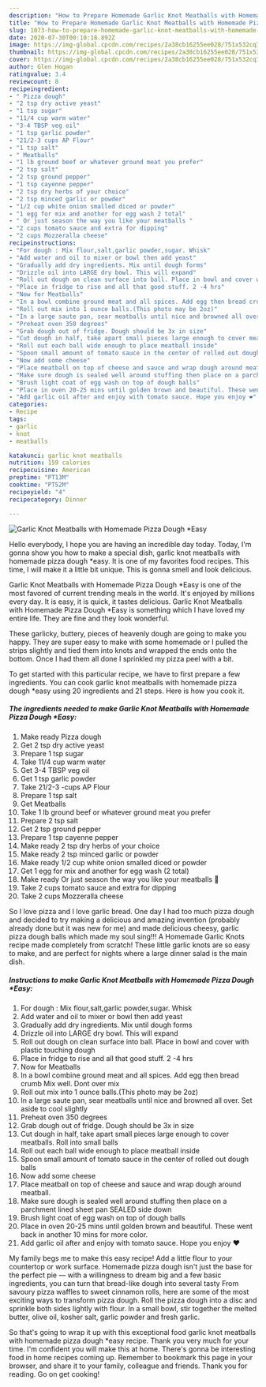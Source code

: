 ```yaml
---
description: "How to Prepare Homemade Garlic Knot Meatballs with Homemade Pizza Dough *Easy"
title: "How to Prepare Homemade Garlic Knot Meatballs with Homemade Pizza Dough *Easy"
slug: 1073-how-to-prepare-homemade-garlic-knot-meatballs-with-homemade-pizza-dough-easy
date: 2020-07-30T00:10:18.892Z
image: https://img-global.cpcdn.com/recipes/2a38cb16255ee028/751x532cq70/garlic-knot-meatballs-with-homemade-pizza-dough-easy-recipe-main-photo.jpg
thumbnail: https://img-global.cpcdn.com/recipes/2a38cb16255ee028/751x532cq70/garlic-knot-meatballs-with-homemade-pizza-dough-easy-recipe-main-photo.jpg
cover: https://img-global.cpcdn.com/recipes/2a38cb16255ee028/751x532cq70/garlic-knot-meatballs-with-homemade-pizza-dough-easy-recipe-main-photo.jpg
author: Glen Hogan
ratingvalue: 3.4
reviewcount: 8
recipeingredient:
- " Pizza dough"
- "2 tsp dry active yeast"
- "1 tsp sugar"
- "11/4 cup warm water"
- "3-4 TBSP veg oil"
- "1 tsp garlic powder"
- "21/2-3 cups AP Flour"
- "1 tsp salt"
- " Meatballs"
- "1 lb ground beef or whatever ground meat you prefer"
- "2 tsp salt"
- "2 tsp ground pepper"
- "1 tsp cayenne pepper"
- "2 tsp dry herbs of your choice"
- "2 tsp minced garlic or powder"
- "1/2 cup white onion smalled diced or powder"
- "1 egg for mix and another for egg wash 2 total"
- " Or just season the way you like your meatballs "
- "2 cups tomato sauce and extra for dipping"
- "2 cups Mozzeralla cheese"
recipeinstructions:
- "For dough : Mix flour,salt,garlic powder,sugar. Whisk"
- "Add water and oil to mixer or bowl then add yeast"
- "Gradually add dry ingredients. Mix until dough forms"
- "Drizzle oil into LARGE dry bowl. This will expand"
- "Roll out dough on clean surface into ball. Place in bowl and cover with plastic touching dough"
- "Place in fridge to rise and all that good stuff. 2 -4 hrs"
- "Now for Meatballs"
- "In a bowl combine ground meat and all spices. Add egg then bread crumb Mix well. Dont over mix"
- "Roll out mix into 1 ounce balls.(This photo may be 2oz)"
- "In a large saute pan, sear meatballs until nice and browned all over. Set aside to cool slightly"
- "Preheat oven 350 degrees"
- "Grab dough out of fridge. Dough should be 3x in size"
- "Cut dough in half, take apart small pieces large enough to cover meatballs. Roll into small balls"
- "Roll out each ball wide enough to place meatball inside"
- "Spoon small amount of tomato sauce in the center of rolled out dough balls"
- "Now add some cheese"
- "Place meatball on top of cheese and sauce and wrap dough around meatball."
- "Make sure dough is sealed well around stuffing then place on a parchment lined sheet pan SEALED side down"
- "Brush light coat of egg wash on top of dough balls"
- "Place in oven 20-25 mins until golden brown and beautiful. These went back in another 10 mins for more color."
- "Add garlic oil after and enjoy with tomato sauce. Hope you enjoy ❤"
categories:
- Recipe
tags:
- garlic
- knot
- meatballs

katakunci: garlic knot meatballs 
nutrition: 159 calories
recipecuisine: American
preptime: "PT13M"
cooktime: "PT52M"
recipeyield: "4"
recipecategory: Dinner

---
```



![Garlic Knot Meatballs with Homemade Pizza Dough *Easy](https://img-global.cpcdn.com/recipes/2a38cb16255ee028/751x532cq70/garlic-knot-meatballs-with-homemade-pizza-dough-easy-recipe-main-photo.jpg)

Hello everybody, I hope you are having an incredible day today. Today, I'm gonna show you how to make a special dish, garlic knot meatballs with homemade pizza dough *easy. It is one of my favorites food recipes. This time, I will make it a little bit unique. This is gonna smell and look delicious.

Garlic Knot Meatballs with Homemade Pizza Dough *Easy is one of the most favored of current trending meals in the world. It's enjoyed by millions every day. It is easy, it is quick, it tastes delicious. Garlic Knot Meatballs with Homemade Pizza Dough *Easy is something which I have loved my entire life. They are fine and they look wonderful.

These garlicky, buttery, pieces of heavenly dough are going to make you happy. They are super easy to make with some homemade or I pulled the strips slightly and tied them into knots and wrapped the ends onto the bottom. Once I had them all done I sprinkled my pizza peel with a bit.


To get started with this particular recipe, we have to first prepare a few ingredients. You can cook garlic knot meatballs with homemade pizza dough *easy using 20 ingredients and 21 steps. Here is how you cook it.

<!--inarticleads1-->

##### The ingredients needed to make Garlic Knot Meatballs with Homemade Pizza Dough *Easy:

1. Make ready  Pizza dough
1. Get 2 tsp dry active yeast
1. Prepare 1 tsp sugar
1. Take 11/4 cup warm water
1. Get 3-4 TBSP veg oil
1. Get 1 tsp garlic powder
1. Take 21/2-3 -cups AP Flour
1. Prepare 1 tsp salt
1. Get  Meatballs
1. Take 1 lb ground beef or whatever ground meat you prefer
1. Prepare 2 tsp salt
1. Get 2 tsp ground pepper
1. Prepare 1 tsp cayenne pepper
1. Make ready 2 tsp dry herbs of your choice
1. Make ready 2 tsp minced garlic or powder
1. Make ready 1/2 cup white onion smalled diced or powder
1. Get 1 egg for mix and another for egg wash (2 total)
1. Make ready  Or just season the way you like your meatballs 🤗
1. Take 2 cups tomato sauce and extra for dipping
1. Take 2 cups Mozzeralla cheese


So I love pizza and I love garlic bread. One day I had too much pizza dough and decided to try making a delicious and amazing invention (probably already done but it was new for me) and made delicious cheesy, garlic pizza dough balls which made my soul sing!!! A Homemade Garlic Knots recipe made completely from scratch! These little garlic knots are so easy to make, and are perfect for nights where a large dinner salad is the main dish. 

<!--inarticleads2-->

##### Instructions to make Garlic Knot Meatballs with Homemade Pizza Dough *Easy:

1. For dough : Mix flour,salt,garlic powder,sugar. Whisk
1. Add water and oil to mixer or bowl then add yeast
1. Gradually add dry ingredients. Mix until dough forms
1. Drizzle oil into LARGE dry bowl. This will expand
1. Roll out dough on clean surface into ball. Place in bowl and cover with plastic touching dough
1. Place in fridge to rise and all that good stuff. 2 -4 hrs
1. Now for Meatballs
1. In a bowl combine ground meat and all spices. Add egg then bread crumb Mix well. Dont over mix
1. Roll out mix into 1 ounce balls.(This photo may be 2oz)
1. In a large saute pan, sear meatballs until nice and browned all over. Set aside to cool slightly
1. Preheat oven 350 degrees
1. Grab dough out of fridge. Dough should be 3x in size
1. Cut dough in half, take apart small pieces large enough to cover meatballs. Roll into small balls
1. Roll out each ball wide enough to place meatball inside
1. Spoon small amount of tomato sauce in the center of rolled out dough balls
1. Now add some cheese
1. Place meatball on top of cheese and sauce and wrap dough around meatball.
1. Make sure dough is sealed well around stuffing then place on a parchment lined sheet pan SEALED side down
1. Brush light coat of egg wash on top of dough balls
1. Place in oven 20-25 mins until golden brown and beautiful. These went back in another 10 mins for more color.
1. Add garlic oil after and enjoy with tomato sauce. Hope you enjoy ❤


My family begs me to make this easy recipe! Add a little flour to your countertop or work surface. Homemade pizza dough isn&#39;t just the base for the perfect pie — with a willingness to dream big and a few basic ingredients, you can turn that bread-like dough into several tasty From savoury pizza waffles to sweet cinnamon rolls, here are some of the most exciting ways to transform pizza dough. Roll the pizza dough into a disc and sprinkle both sides lightly with flour. In a small bowl, stir together the melted butter, olive oil, kosher salt, garlic powder and fresh garlic. 

So that's going to wrap it up with this exceptional food garlic knot meatballs with homemade pizza dough *easy recipe. Thank you very much for your time. I'm confident you will make this at home. There's gonna be interesting food in home recipes coming up. Remember to bookmark this page in your browser, and share it to your family, colleague and friends. Thank you for reading. Go on get cooking!
